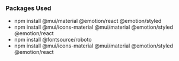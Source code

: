 ### Packages Used
- npm install @mui/material @emotion/react @emotion/styled
- npm install @mui/icons-material @mui/material @emotion/styled @emotion/react
- npm install @fontsource/roboto
- npm install @mui/icons-material @mui/material @emotion/styled @emotion/react

